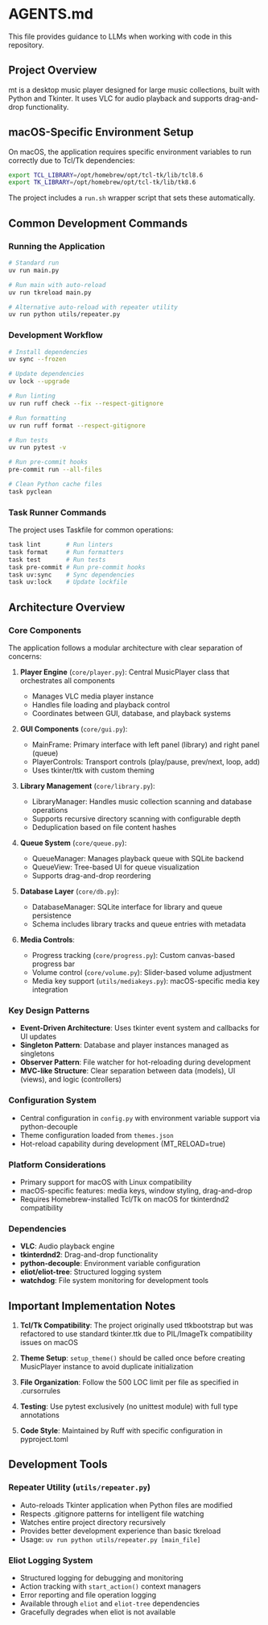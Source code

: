 # AGENTS.md

This file provides guidance to LLMs when working with code in this repository.

## Project Overview

mt is a desktop music player designed for large music collections, built with Python and Tkinter. It uses VLC for audio playback and supports drag-and-drop functionality.

## macOS-Specific Environment Setup

On macOS, the application requires specific environment variables to run correctly due to Tcl/Tk dependencies:

```bash
export TCL_LIBRARY=/opt/homebrew/opt/tcl-tk/lib/tcl8.6
export TK_LIBRARY=/opt/homebrew/opt/tcl-tk/lib/tk8.6
```

The project includes a `run.sh` wrapper script that sets these automatically.

## Common Development Commands

### Running the Application

```bash
# Standard run 
uv run main.py

# Run main with auto-reload
uv run tkreload main.py

# Alternative auto-reload with repeater utility
uv run python utils/repeater.py
```

### Development Workflow

```bash
# Install dependencies
uv sync --frozen

# Update dependencies
uv lock --upgrade

# Run linting
uv run ruff check --fix --respect-gitignore

# Run formatting
uv run ruff format --respect-gitignore

# Run tests
uv run pytest -v

# Run pre-commit hooks
pre-commit run --all-files

# Clean Python cache files
task pyclean
```

### Task Runner Commands

The project uses Taskfile for common operations:
```bash
task lint       # Run linters
task format     # Run formatters
task test       # Run tests
task pre-commit # Run pre-commit hooks
task uv:sync    # Sync dependencies
task uv:lock    # Update lockfile
```

## Architecture Overview

### Core Components

The application follows a modular architecture with clear separation of concerns:

1. **Player Engine** (`core/player.py`): Central MusicPlayer class that orchestrates all components
   - Manages VLC media player instance
   - Handles file loading and playback control
   - Coordinates between GUI, database, and playback systems

2. **GUI Components** (`core/gui.py`): 
   - MainFrame: Primary interface with left panel (library) and right panel (queue)
   - PlayerControls: Transport controls (play/pause, prev/next, loop, add)
   - Uses tkinter/ttk with custom theming

3. **Library Management** (`core/library.py`):
   - LibraryManager: Handles music collection scanning and database operations
   - Supports recursive directory scanning with configurable depth
   - Deduplication based on file content hashes

4. **Queue System** (`core/queue.py`):
   - QueueManager: Manages playback queue with SQLite backend
   - QueueView: Tree-based UI for queue visualization
   - Supports drag-and-drop reordering

5. **Database Layer** (`core/db.py`):
   - DatabaseManager: SQLite interface for library and queue persistence
   - Schema includes library tracks and queue entries with metadata

6. **Media Controls**:
   - Progress tracking (`core/progress.py`): Custom canvas-based progress bar
   - Volume control (`core/volume.py`): Slider-based volume adjustment
   - Media key support (`utils/mediakeys.py`): macOS-specific media key integration

### Key Design Patterns

- **Event-Driven Architecture**: Uses tkinter event system and callbacks for UI updates
- **Singleton Pattern**: Database and player instances managed as singletons
- **Observer Pattern**: File watcher for hot-reloading during development
- **MVC-like Structure**: Clear separation between data (models), UI (views), and logic (controllers)

### Configuration System

- Central configuration in `config.py` with environment variable support via python-decouple
- Theme configuration loaded from `themes.json`
- Hot-reload capability during development (MT_RELOAD=true)

### Platform Considerations

- Primary support for macOS with Linux compatibility
- macOS-specific features: media keys, window styling, drag-and-drop
- Requires Homebrew-installed Tcl/Tk on macOS for tkinterdnd2 compatibility

### Dependencies

- **VLC**: Audio playback engine
- **tkinterdnd2**: Drag-and-drop functionality
- **python-decouple**: Environment variable configuration
- **eliot/eliot-tree**: Structured logging system
- **watchdog**: File system monitoring for development tools

## Important Implementation Notes

1. **Tcl/Tk Compatibility**: The project originally used ttkbootstrap but was refactored to use standard tkinter.ttk due to PIL/ImageTk compatibility issues on macOS

2. **Theme Setup**: `setup_theme()` should be called once before creating MusicPlayer instance to avoid duplicate initialization

3. **File Organization**: Follow the 500 LOC limit per file as specified in .cursorrules

4. **Testing**: Use pytest exclusively (no unittest module) with full type annotations

5. **Code Style**: Maintained by Ruff with specific configuration in pyproject.toml

## Development Tools

### Repeater Utility (`utils/repeater.py`)

- Auto-reloads Tkinter application when Python files are modified
- Respects .gitignore patterns for intelligent file watching
- Watches entire project directory recursively
- Provides better development experience than basic tkreload
- Usage: `uv run python utils/repeater.py [main_file]`

### Eliot Logging System

- Structured logging for debugging and monitoring
- Action tracking with `start_action()` context managers
- Error reporting and file operation logging
- Available through `eliot` and `eliot-tree` dependencies
- Gracefully degrades when eliot is not available
